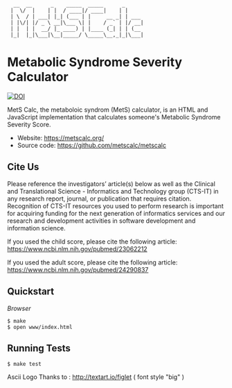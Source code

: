 
```
  __  __      _    _____  _____      _      
 |  \/  |    | |  / ____|/ ____|    | |     
 | \  / | ___| |_| (___ | |     __ _| | ___ 
 | |\/| |/ _ \ __|\___ \| |    / _` | |/ __|
 | |  | |  __/ |_ ____) | |____ (_| | | (__ 
 |_|  |_|\___|\__|_____/ \_____\__,_|_|\___|
```                                          
 
Metabolic Syndrome Severity Calculator
======================================

[![DOI](https://zenodo.org/badge/159721335.svg)](https://zenodo.org/badge/latestdoi/159721335)

MetS Calc, the metaboloic syndrom (MetS) calculator, is an HTML and JavaScript implementation that calculates someone's Metabolic Syndrome Severity Score.

 * Website: https://metscalc.org/
 * Source code: https://github.com/metscalc/metscalc

Cite Us
----------

Please reference the investigators’ article(s) below as well as the Clinical and Translational Science - Informatics and Technology group (CTS-IT) in any research report, journal, or publication that requires citation. Recognition of CTS-IT resources you used to perform research is important for acquiring funding for the next generation of informatics services and our research and development activities in software development and information science.

If you used the child score, please cite the following article: https://www.ncbi.nlm.nih.gov/pubmed/23062212

If you used the adult score, please cite the following article: https://www.ncbi.nlm.nih.gov/pubmed/24290837

Quickstart
----------

*Browser*

    $ make
    $ open www/index.html


Running Tests
-------------

    $ make test


Ascii Logo Thanks to : http://textart.io/figlet ( font style "big" )